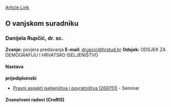 [Article Link](https://www.fhs.hr/djelatnik/danijela.rupcic)

## O vanjskom suradniku
###  Danijela Rupčić, dr. sc. 
**Zvanje:**
povjera predavanja 
**E-mail:**
[drupcic@hrstud.hr](javascript:startMail\('eqchvp@peugfqhu.e'\);)
**Odsjek:**
ODSJEK ZA DEMOGRAFIJU I HRVATSKO ISELJENIŠTVO 
#### Nastava
**prijediplomski**
  * [Pravni aspekti iseljeništva i povratništva (269751)](https://www.fhs.hr/predmet/paip_a) - Seminar


#### Znanstveni radovi (CroRIS)
